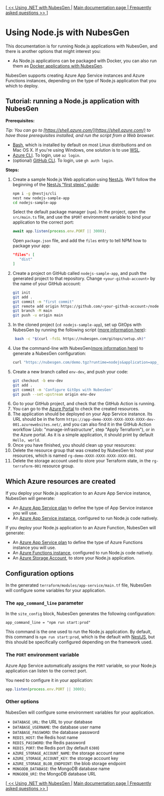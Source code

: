 [[ << Using .NET with NubesGen ](dot-net.md) | [ Main documentation page ](../README.md) |[ Frequently asked questions >> ](../frequently-asked-questions.md)]

# Using Node.js with NubesGen

This documentation is for running Node.js applications with NubesGen, and there is another options that might interest you:

- As Node.js applications can be packaged with Docker, you can also run them as [Docker applications with NubesGen](docker.md).

NubesGen supports creating Azure App Service instances and Azure Functions instances, depending on the type of Node.js application that you which to deploy.

## Tutorial: running a Node.js application with NubesGen

__Prerequisites:__

_Tip: You can go to [https://shell.azure.com/](https://shell.azure.com/) to have those prerequisites installed, and run the script from a Web browser._
- [Bash](https://fr.wikipedia.org/wiki/Bourne-Again_shell), which is installed by default on most Linux distributions and on Mac OS X. If you're using Windows, one solution is to use [WSL](https://docs.microsoft.com/windows/wsl/install-win10).
- [Azure CLI](https://docs.microsoft.com/cli/azure/install-azure-cli). To login, use `az login`.
- (optional) [GitHub CLI](https://cli.github.com/). To login, use `gh auth login`.

__Steps:__
1. Create a sample Node.js Web application using [NestJs](https://nestjs.com/).
   We'll follow the beginning of the [NestJs "first steps" guide](https://docs.nestjs.com/first-steps):
   ```bash
   npm i -g @nestjs/cli
   nest new nodejs-sample-app
   cd nodejs-sample-app
   ```
   Select the default package manager (`npm`).
   In the project, open the `src/main.ts` file, and use the `$PORT` environment variable to bind your application
   to the correct port: 
   ```javascript
   await app.listen(process.env.PORT || 3000);
   ```
   Open `package.json` file, and add the `files` entry to tell NPM how to package your app:
   ```json
   "files": [
      "dist"
   ]
   ```
2. Create a project on GitHub called `nodejs-sample-app`, and push the generated project to that repository. Change `<your-github-account>` by the name of your GitHub account:
   ```bash
   git init
   git add .
   git commit -m "first commit"
   git remote add origin https://github.com/<your-github-account>/nodejs-sample-app.git
   git branch -M main
   git push -u origin main
   ```
3. In the cloned project (`cd nodejs-sample-app`), set up GitOps with NubesGen by running the following script ([more information here](../gitops-quick-start.md)):
   ```bash
    bash -c "$(curl -fsSL https://nubesgen.com/gitops/setup.sh)"
    ```
4. Use the command-line with NubesGen([more information here](../command-line.md)) to generate a NubesGen configuration:
   ```bash
   curl "https://nubesgen.com/demo.tgz?runtime=nodejs&application=app_service.standard&gitops=true" | tar -xzvf -
   ```
5. Create a new branch called `env-dev`, and push your code:
   ```bash
   git checkout -b env-dev
   git add .
   git commit -m 'Configure GitOps with NubesGen'
   git push --set-upstream origin env-dev
   ```
6. Go to your GitHub project, and check that the GitHub Action is running.
7. You can go to the [Azure Portal](https://portal.azure.com) to check the created resources.
8. The application should be deployed on your App Service instance. Its URL should be in the form `https://app-demo-XXXX-XXXX-XXXX-XXXX-dev-001.azurewebsites.net/`,
   and you can also find it in the GitHub Action workflow (Job: "manage-infrastructure", step "Apply Terraform"), or in the Azure portal.
   As it is a simple application, it should print by default `Hello, world`.
9. Once you have finished, you should clean up your resources:
  1. Delete the resource group that was created by NubesGen to host your resources, which is named `rg-demo-XXXX-XXXX-XXXX-XXXX-001`.
  2. Delete the storage account used to store your Terraform state, in the `rg-terraform-001` resource group.

## Which Azure resources are created

If you deploy your Node.js application to an Azure App Service instance, NubesGen will generate:

- An [Azure App Service plan](https://docs.microsoft.com/azure/app-service/overview-hosting-plans) to define the type of App Service instance you will use.
- An [Azure App Service instance](https://azure.microsoft.com/services/app-service/), configured to run Node.js code natively.

If you deploy your Node.js application to an Azure Function, NubesGen will generate:

- An [Azure App Service plan](https://docs.microsoft.com/azure/app-service/overview-hosting-plans) to define the type of Azure Functions instance you will use.
- An [Azure Functions instance](https://azure.microsoft.com/services/functions/), configured to run Node.js code natively.
- An [Azure Storage Account](https://azure.microsoft.com/services/storage/), to store your Node.js application.

## Configuration options

In the generated `terraform/modules/app-service/main.tf` file, NubesGen will configure some variables
for your application.

### The `app_command_line` parameter

In the `site_config` block, NubesGen generates the following configuration:

```
app_command_line = "npm run start:prod"
```

This command is the one used to run the Node.js application. By default, this command
is `npm run start:prod`, which is the default with [NestJS](https://nestjs.com/), but this
should be specifically configured depending on the framework used.

### The `PORT` environment variable

Azure App Service automatically assigns the `PORT` variable, so your Node.js application
can listen to the correct port.

You need to configure it in your application:

```javascript
app.listen(process.env.PORT || 3000);
```

### Other options

NubesGen will configure some environment variables for your application.

- `DATABASE_URL`: the URL to your database
- `DATABASE_USERNAME`: the database user name
- `DATABASE_PASSWORD`: the database password
- `REDIS_HOST`: the Redis host name
- `REDIS_PASSWORD`: the Redis password
- `REDIS_PORT`: the Redis port (by default `6380`)
- `AZURE_STORAGE_ACCOUNT_NAME`: the storage account name
- `AZURE_STORAGE_ACCOUNT_KEY`: the storage account key
- `AZURE_STORAGE_BLOB_ENDPOINT`: the blob storage endpoint
- `MONGODB_DATABASE`: the MongoDB database name
- `MONGODB_URI`: the MongoDB database URL

[[ << Using .NET with NubesGen ](dot-net.md) | [ Main documentation page ](../README.md) |[ Frequently asked questions >> ](../frequently-asked-questions.md)]
